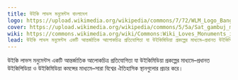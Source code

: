```yaml
---
title: উইকি লাভস মনুমেন্টস বাংলাদেশ
logo: https://upload.wikimedia.org/wikipedia/commons/7/72/WLM_Logo_Bangladesh.svg
cover: https://upload.wikimedia.org/wikipedia/commons/5/5a/Sat_gambuj_mosque.jpg
wiki: https://commons.wikimedia.org/wiki/Commons:Wiki_Loves_Monuments_in_Bangladesh
lead: উইকি লাভস মনুমেন্টস একটি আন্তর্জাতিক আলোকচিত্র প্রতিযোগিতা যা উইকিমিডিয়া প্রকল্পের মাধ্যমে–প্রধানত উইকিপিডিয়া ও উইকিমিডিয়া কমন্সের মাধ্যমে–সারা বিশ্বের ঐতিহাসিক স্থানগুলোর প্রচার করে। 
---
```

উইকি লাভস মনুমেন্টস একটি আন্তর্জাতিক আলোকচিত্র প্রতিযোগিতা যা উইকিমিডিয়া প্রকল্পের মাধ্যমে–প্রধানত উইকিপিডিয়া ও উইকিমিডিয়া কমন্সের মাধ্যমে–সারা বিশ্বের ঐতিহাসিক স্থানগুলোর প্রচার করে। 